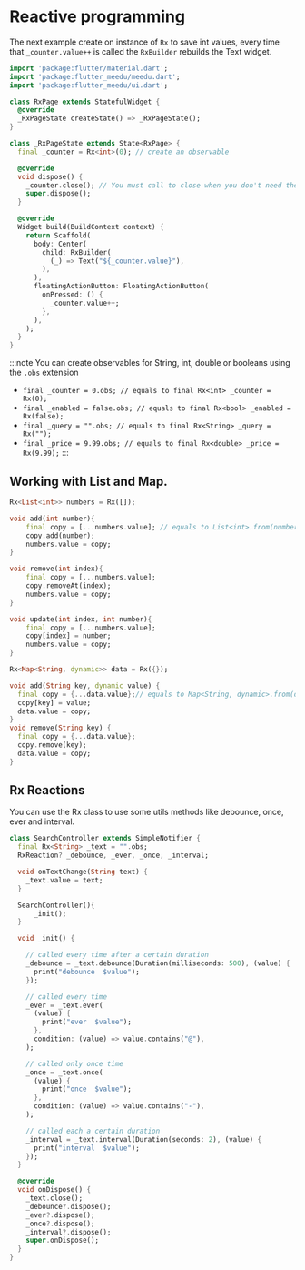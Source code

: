 # Reactive programming

The next example create on instance of `Rx` to save int values, every time that `_counter.value++` is called
the `RxBuilder` rebuilds the Text widget.

```dart
import 'package:flutter/material.dart';
import 'package:flutter_meedu/meedu.dart';
import 'package:flutter_meedu/ui.dart';

class RxPage extends StatefulWidget {
  @override
  _RxPageState createState() => _RxPageState();
}

class _RxPageState extends State<RxPage> {
  final _counter = Rx<int>(0); // create an observable

  @override
  void dispose() {
    _counter.close(); // You must call to close when you don't need the observable any more
    super.dispose();
  }

  @override
  Widget build(BuildContext context) {
    return Scaffold(
      body: Center(
        child: RxBuilder(
          (_) => Text("${_counter.value}"),
        ),
      ),
      floatingActionButton: FloatingActionButton(
        onPressed: () {
          _counter.value++;
        },
      ),
    );
  }
}
```

:::note
You can create observables for String, int, double or booleans using the `.obs` extension

- `final _counter = 0.obs; // equals to final Rx<int> _counter = Rx(0);`
- `final _enabled = false.obs; // equals to final Rx<bool> _enabled = Rx(false);`
- `final _query = "".obs; // equals to final Rx<String> _query = Rx("");`
- `final _price = 9.99.obs; // equals to final Rx<double> _price = Rx(9.99);`
  :::

## Working with List and Map.

```dart
Rx<List<int>> numbers = Rx([]);

void add(int number){
    final copy = [...numbers.value]; // equals to List<int>.from(numbers.value);
    copy.add(number);
    numbers.value = copy;
}

void remove(int index){
    final copy = [...numbers.value];
    copy.removeAt(index);
    numbers.value = copy;
}

void update(int index, int number){
    final copy = [...numbers.value];
    copy[index] = number;
    numbers.value = copy;
}
```

```dart
Rx<Map<String, dynamic>> data = Rx({});

void add(String key, dynamic value) {
  final copy = {...data.value};// equals to Map<String, dynamic>.from(data.value);
  copy[key] = value;
  data.value = copy;
}
void remove(String key) {
  final copy = {...data.value};
  copy.remove(key);
  data.value = copy;
}
```

## Rx Reactions

You can use the Rx class to use some utils methods like debounce, once, ever and interval.

```dart
class SearchController extends SimpleNotifier {
  final Rx<String> _text = "".obs;
  RxReaction? _debounce, _ever, _once, _interval;

  void onTextChange(String text) {
    _text.value = text;
  }

  SearchController(){
      _init();
  }

  void _init() {

    // called every time after a certain duration
    _debounce = _text.debounce(Duration(milliseconds: 500), (value) {
      print("debounce  $value");
    });

    // called every time
    _ever = _text.ever(
      (value) {
        print("ever  $value");
      },
      condition: (value) => value.contains("@"),
    );

    // called only once time
    _once = _text.once(
      (value) {
        print("once  $value");
      },
      condition: (value) => value.contains("-"),
    );

    // called each a certain duration
    _interval = _text.interval(Duration(seconds: 2), (value) {
      print("interval  $value");
    });
  }

  @override
  void onDispose() {
    _text.close();
    _debounce?.dispose();
    _ever?.dispose();
    _once?.dispose();
    _interval?.dispose();
    super.onDispose();
  }
}
```
